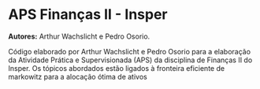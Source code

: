 # APS Finanças II - Insper
**Autores:** Arthur Wachslicht e Pedro Osorio.

Código elaborado por Arthur Wachslicht e Pedro Osorio para a elaboração da Atividade Prática e Supervisionada (APS) da disciplina de Finanças II do Insper. Os tópicos abordados estão ligados à fronteira eficiente de markowitz para a alocação ótima de ativos
